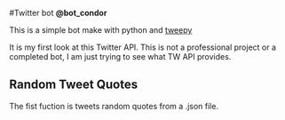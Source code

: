 #Twitter bot **@bot_condor**

This is a simple bot make with python and [tweepy](https://www.tweepy.org/)

It is my first look at this Twitter API. This is not a professional project or a completed bot, I am just trying to see what TW API provides.

## Random Tweet Quotes

The fist fuction is tweets random quotes from a .json file.